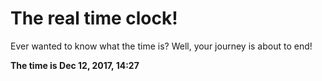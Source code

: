 # The real time clock!

Ever wanted to know what the time is? Well, your journey is about to end!

**The time is Dec 12, 2017, 14:27**